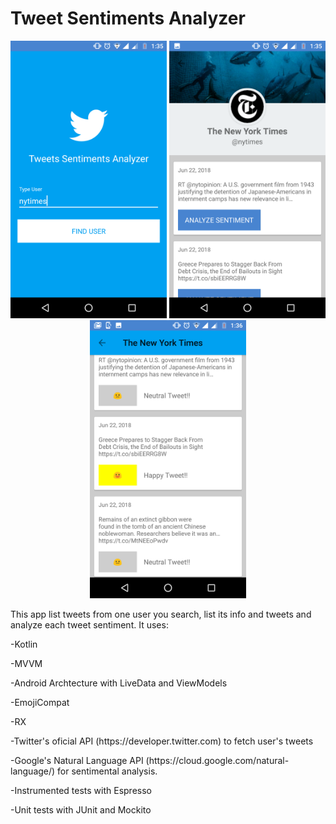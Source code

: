 # Tweet Sentiments Analyzer

<p align="center">
  <img src="screenshot-1.png" width="250"/>
  <img src="screenshot-2.png" width="250"/>
  <img src="screenshot-3.png" width="250"/>
</p>

This app list tweets from one user you search, list its info and tweets and analyze each tweet sentiment.
It uses:
<p>-Kotlin</p>
<p>-MVVM</p>
<p>-Android Archtecture with LiveData and ViewModels</p>
<p>-EmojiCompat</p>
<p>-RX</p>
<p>-Twitter's oficial API (https://developer.twitter.com) to fetch user's tweets</p>
<p>-Google's Natural Language API (https://cloud.google.com/natural-language/) for sentimental analysis.</p>
<p>-Instrumented tests with Espresso</p>
<p>-Unit tests with JUnit and Mockito</p>
